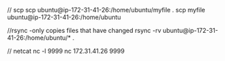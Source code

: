 // scp
scp ubuntu@ip-172-31-41-26:/home/ubuntu/myfile .
scp myfile ubuntu@ip-172-31-41-26:/home/ubuntu

//rsync -only copies files that have changed
rsync -rv ubuntu@ip-172-31-41-26:/home/ubuntu/* .

// netcat
nc -l 9999
nc 172.31.41.26 9999
